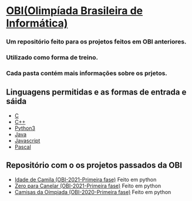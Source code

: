 # <a href="https://olimpiada.ic.unicamp.br">OBI(Olimpíada Brasileira de Informática)</a>
### Um repositório feito para os projetos feitos em OBI anteriores.
### Utilizado como forma de treino.
### Cada pasta contém mais informações sobre os prjetos.

## Linguagens permitidas e as formas de entrada e sáida
<ul>
 <li><a href="https://olimpiada.ic.unicamp.br/pratique/exemplo_solucao_c">C</a></li>
 <li><a href="https://olimpiada.ic.unicamp.br/pratique/exemplo_solucao_cpp">C++</a></li>
 <li><a href="https://olimpiada.ic.unicamp.br/pratique/exemplo_solucao_py3">Python3</a></li>
 <li><a href="https://olimpiada.ic.unicamp.br/pratique/exemplo_solucao_java">Java</a></li>
 <li><a href="https://olimpiada.ic.unicamp.br/pratique/exemplo_solucao_js">Javascript</a></li>
 <li><a href="https://olimpiada.ic.unicamp.br/pratique/exemplo_solucao_pas">Pascal</a></li>
</ul> 

## Repositório com o os projetos passados da OBI
<ul>
 <li><a href="https://github.com/oliveira533/OBI/tree/main/Idade%20da%20Camila">Idade de Camila (OBI-2021-Primeira fase)</a> <label>Feito em python</label></li>
 <li><a href="https://github.com/oliveira533/OBI/tree/main/Zero%20para%20cancelar">Zero para Canelar (OBI-2021-Primeira fase)</a> <label>Feito em python</label></li>
 <li><a href="https://github.com/oliveira533/OBI/tree/main/Camisetas%20da%20Ol%C3%ADmpiada">Camisas da Oímpiada (OBI-2020-Primeira fase)</a> <label>Feito em python</label></li>
</ul>
